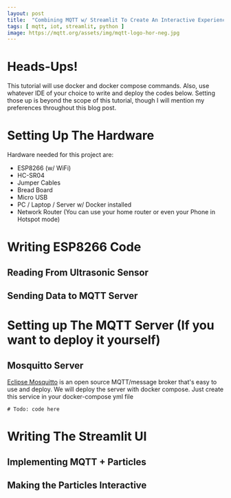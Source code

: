 ```yaml
---
layout: post
title:  "Combining MQTT w/ Streamlit To Create An Interactive Experience"
tags: [ mqtt, iot, streamlit, python ]
image: https://mqtt.org/assets/img/mqtt-logo-hor-neg.jpg
---
```


# Heads-Ups!
This tutorial will use docker and docker compose commands. Also, use whatever IDE of your choice to write and deploy the codes below. Setting those up is beyond the scope of this tutorial, though I will mention my preferences throughout this blog post.

# Setting Up The Hardware
Hardware needed for this project are:
- ESP8266 (w/ WiFi)
- HC-SR04
- Jumper Cables
- Bread Board
- Micro USB
- PC / Laptop / Server w/ Docker installed
- Network Router (You can use your home router or even your Phone in Hotspot mode)



# Writing ESP8266 Code
## Reading From Ultrasonic Sensor
## Sending Data to MQTT Server

# Setting up The MQTT Server (If you want to deploy it yourself)
## Mosquitto Server
[Eclipse Mosquitto](https://mosquitto.org/) is an open source MQTT/message broker that's easy to use and deploy. We will deploy the server with docker compose. Just create this service in your docker-compose
yml file

```
# Todo: code here
```

# Writing The Streamlit UI
## Implementing MQTT + Particles
## Making the Particles Interactive
